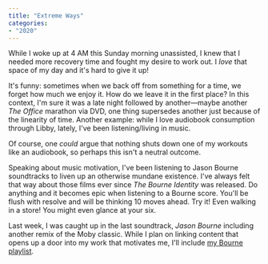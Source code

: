 ```yaml
---
title: "Extreme Ways"
categories:
- "2020"
---
```


While I woke up at 4 AM this Sunday morning unassisted, I knew that I needed more recovery time and fought my desire to work out. I *love* that space of my day and it's hard to give it up!

It's funny:  sometimes when we back off from something for a time, we forget how much we enjoy it.  How do we leave it in the first place?  In this context, I'm sure it was a late night followed by another—maybe another *The Office* marathon via DVD, one thing supersedes another just because of the linearity of time.  Another example:  while I love audiobook consumption through Libby, lately, I've been listening/living in music. 

Of course, one *could* argue that nothing shuts down one of my workouts like an audiobook, so perhaps this isn't a neutral outcome.

Speaking about music motivation, I've been listening to Jason Bourne soundtracks to liven up an otherwise mundane existence.  I've always felt that way about those films ever since *The Bourne Identity* was released.  Do anything and it becomes epic when listening to a Bourne score.  You'll be flush with resolve and will be thinking 10 moves ahead.  Try it!  Even walking in a store!  You might even glance at your six.

Last week, I was caught up in the last soundtrack, *Jason Bourne* including another remix of the Moby classic.  While I plan on linking content that opens up a door into my work that motivates me, I'll include [my Bourne playlist](https://open.spotify.com/playlist/4O72SRmPc83ndAvMfzDMCu?si=t6aVJtVgRnmjHvx0Vtz_5A).
